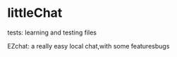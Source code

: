 # littleChat

tests: learning and testing files

EZchat: a really easy local chat,with some featuresbugs
